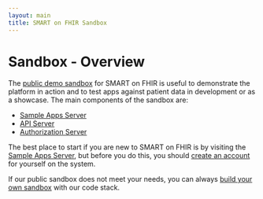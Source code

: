 ```yaml
---
layout: main
title: SMART on FHIR Sandbox
---
```


# Sandbox - Overview

The [public demo sandbox](http://fhir.smarthealthit.org) for SMART on FHIR is useful to demonstrate
the platform in action and to test apps against patient data
in development or as a showcase. The main components of the sandbox
are:

* [Sample Apps Server](https://fhir.smarthealthit.org)
* [API Server](https://fhir-api.smarthealthit.org)
* [Authorization Server](https://authorize.smarthealthit.org)

The best place to start if you are new to SMART on FHIR is by visiting
the [Sample Apps Server](https://fhir.smarthealthit.org), but before you
do this, you should [create an account]({{site.baseurl}}sandbox/account)
for yourself on the system.

If our public sandbox does not meet your needs, you can always
[build your own sandbox]({{site.baseurl}}sandbox/install) with our code stack.
